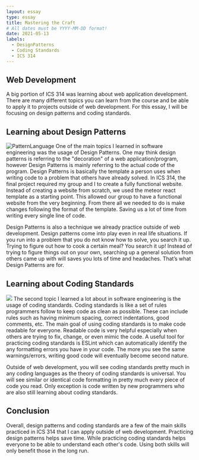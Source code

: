 ```yaml
---
layout: essay
type: essay
title: Mastering the Craft
# All dates must be YYYY-MM-DD format!
date: 2021-05-13
labels:
  - DesignPatterns
  - Coding Standards
  - ICS 314
---
```


## Web Development
A big portion of ICS 314 was learning about web application development. 
There are many different topics you can learn from the course and be able to apply it to projects outside of web development. 
For this essay, I will be focusing on design patterns and coding standards.

## Learning about Design Patterns
<img class="ui medium right floated rounded image" src="https://images-na.ssl-images-amazon.com/images/I/61DirDeK3tL._AC_UL600_SR393,600_.jpg" alt="PatternLanguage">
One of the main topics I learned in software engineering was the usage of Design Patterns. 
One may think design patterns is referring to the "decoration" of a web application/program, however Design Patterns is mainly referring to the actual code of the program.
Design Patterns is basically the template a person uses when writing code to a problem that others have already solved. 
In ICS 314, the final project required my group and I to create a fully functional website.
Instead of creating a website from scratch, we used the meteor react template as a starting point. 
This allowed our group to have a functional website from the very beginning. 
From there all we needed to do is make changes following the format of the template. 
Saving us a lot of time from writing every single line of code.
  
Design Patterns is also a technique we already practice outside of web development. 
Design patterns come into play even in real life situations. 
If you run into a problem that you do not know how to solve, you search it up. 
Trying to figure out how to cook a certain meal? 
You search it up! 
Instead of trying to figure things out on your own, searching up a general solution from others came up with will saves you lots of time and headaches. 
That’s what Design Patterns are for.

## Learning about Coding Standards
<img class="ui medium left floated rounded image" src="https://www.ommzi.com/wp-content/uploads/2019/01/Coding-Standards.jpg">
The second topic I learned a lot about in software engineering is the usage of coding standards. 
Coding standards is like a set of rules programmers follow to keep code as clean as possible. 
These can include rules such as having minimum spacing, correct indentations, good comments, etc. 
The main goal of using coding standards is to make code readable for everyone. 
Readable code is very helpful especially when others are trying to fix, change, or even mimic the code. 
 A useful tool for practicing coding standards is ESLint which can automatically identify the any formatting errors you have in your code. 
The more you see the same warnings/errors, writing good code will eventually become second nature.
  
Outside of web development, you will see coding standards pretty much in any coding languages as the theory of coding standards is universal. 
You will see similar or identical code formatting in pretty much every piece of code you read. 
Only exception is code written by new programmers who are also still learning about coding standards. 

## Conclusion
Overall, design patterns and coding standards are a few of the main skills practiced in ICS 314 that I can apply outside of web development.
Practicing design patterns helps save time. While practicing coding standards helps everyone to be able to understand each other's code.
Using both skills will only benefit those in the long run. 





